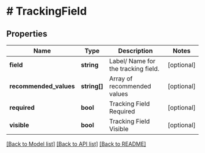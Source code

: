 # # TrackingField

## Properties

Name | Type | Description | Notes
------------ | ------------- | ------------- | -------------
**field** | **string** | Label/ Name for the tracking field. | [optional]
**recommended_values** | **string[]** | Array of recommended values | [optional]
**required** | **bool** | Tracking Field Required | [optional]
**visible** | **bool** | Tracking Field Visible | [optional]

[[Back to Model list]](../../README.md#models) [[Back to API list]](../../README.md#endpoints) [[Back to README]](../../README.md)
